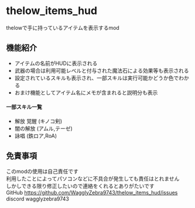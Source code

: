 # thelow_items_hud
thelowで手に持っているアイテムを表示するmod  
## 機能紹介
* アイテムの名前がHUDに表示される  
* 武器の場合は利用可能レベルと付与された魔法石による効果等も表示される
* 設定されているスキルも表示され、一部スキルは実行可能かどうか色でわかる
* おまけ機能としてアイテム名にメモが含まれると説明分も表示
#### 一部スキル一覧
* 解放 覚醒 (キノコ剣)
* 闇の解放 (アムル,テーゼ)
* 詠唱 (鉄ロア,RoA)

## 免責事項
このmodの使用は自己責任です  
利用したことによってパソコンなどに不具合が発生しても責任はとれません  
しかしできる限り修正したいので連絡をくれるとありがたいです  
GitHub https://github.com/WagglyZebra9743/thelow_items_hud/issues
discord wagglyzebra9743